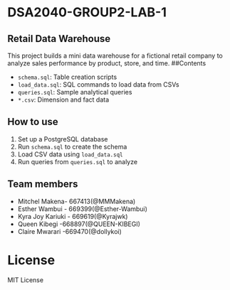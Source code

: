 # DSA2040-GROUP2-LAB-1
## Retail Data Warehouse
This project builds a mini data warehouse for a fictional retail company to analyze sales performance by product, store, and time.
##Contents
- `schema.sql`: Table creation scripts
- `load_data.sql`: SQL commands to load data from CSVs
- `queries.sql`: Sample analytical queries
- `*.csv`: Dimension and fact data
## How to use 
1. Set up a PostgreSQL database
2. Run `schema.sql` to create the schema
3. Load CSV data using `load_data.sql`
4. Run queries from `queries.sql` to analyze
## Team members
- Mitchel Makena- 667413(@MMMakena)
- Esther Wambui - 669399(@Esther-Wambui)
- Kyra Joy Kariuki - 669619(@Kyrajwk)
- Queen Kibegi -668897(@QUEEN-KIBEGI)
- Claire Mwarari -669470(@dollykoi)
# License
MIT License
